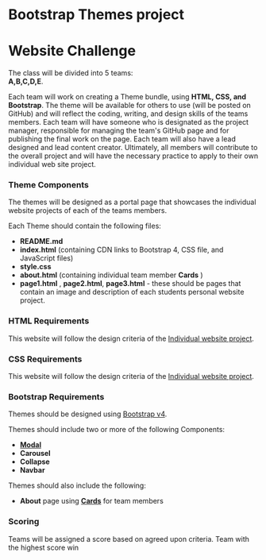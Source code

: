 # Bootstrap Themes project

# Website Challenge  

The class will be divided into 5 teams:   
**A,B,C,D,E**.   

Each team will work on creating a Theme bundle, using **HTML, CSS, and Bootstrap**. The theme will be available for others to use (will be posted on GitHub) and will reflect the coding, writing, and design skills of the teams members. Each team will have someone who is designated as the project manager, responsible for managing the team's GitHub page and for publishing the final work on the page. Each team will also have a lead designed and lead content creator. Ultimately, all members will contribute to the overall project and will have the necessary practice to apply to their own individual web site project.

### Theme Components

The themes will be designed as a portal page that showcases the individual website projects of each of the teams members.

Each Theme should contain the following files:
- **README.md**
- **index.html** (containing CDN links to Bootstrap 4, CSS file, and JavaScript files)
- **style.css**
- **about.html** (containing individual team member **Cards** )
- **page1.html** , **page2.html**, **page3.html** - these should be pages that contain an image and description of each students personal website project.

### HTML Requirements  
This website will follow the design criteria of the [Individual website project](https://github.com/lrei-coding/web-design_18-19/blob/master/t1_assignment.md). 

### CSS Requirements  
This website will follow the design criteria of the [Individual website project](https://github.com/lrei-coding/web-design_18-19/blob/master/t1_assignment.md). 

### Bootstrap Requirements  
Themes should be designed using [Bootstrap v4](https://getbootstrap.com/docs/4.3/getting-started/introduction/).

Themes should include two or more of the following Components:
- [**Modal**](https://getbootstrap.com/docs/4.3/components/modal/)
- **Carousel**
- **Collapse**
- **Navbar**

Themes should also include the following:
- **About** page using [**Cards**](https://getbootstrap.com/docs/4.0/components/card/) for team members
 
### Scoring 
Teams will be assigned a score based on agreed upon criteria. Team with the highest score win
